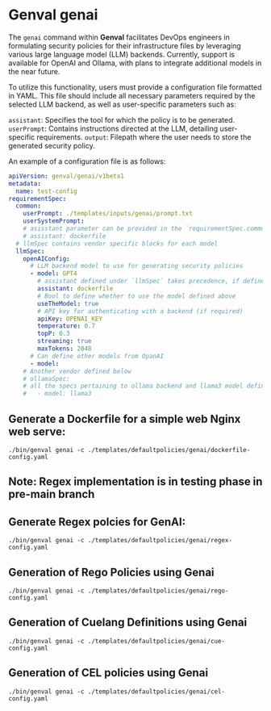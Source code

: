 # Genval genai
The `genai` command within **Genval** facilitates DevOps engineers in formulating security policies for their infrastructure files by leveraging various large language model (LLM) backends. Currently, support is available for OpenAI and Ollama, with plans to integrate additional models in the near future.

To utilize this functionality, users must provide a configuration file formatted in YAML. This file should include all necessary parameters required by the selected LLM backend, as well as user-specific parameters such as:

`assistant`: Specifies the tool for which the policy is to be generated.
`userPrompt`: Contains instructions directed at the LLM, detailing user-specific requirements.
`output`: Filepath where the user needs to store the generated security policy.

An example of a configuration file is as follows:

```yaml
apiVersion: genval/genai/v1beta1
metadata:
  name: test-config
requirementSpec:
  common:
    userPrompt: ./templates/inputs/genai/prompt.txt
    userSystemPrompt:
    # asisstant parameter can be provided in the `requirementSpec.common` as well as `llmSpec.openAIConfig`
    # assistant: dockerfile
  # llmSpec contains vendor specific blocks for each model
  llmSpec:
    openAIConfig:
      # LLM backend model to use for generating security policies
      - model: GPT4
        # assistant defined under `llmSpec` takes precedence, if defined in common as well
        assistant: dockerfile
        # Bool to define whether to use the model defined above
        useTheModel: true
        # API key for authenticating with a backend (if required)
        apiKey: OPENAI_KEY
        temperature: 0.7
        topP: 0.3
        streaming: true
        maxTokens: 2048
      # Can define other models from OpanAI
      - model:
    # Another vendor defined below
    # ollamaSpec:
    # all the specs pertaining to ollama backend and llama3 model defined under `model` list
    #   - model: llama3
```
## Generate a Dockerfile for a simple web Nginx web serve:

`./bin/genval genai -c ./templates/defaultpolicies/genai/dockerfile-config.yaml`

## Note: Regex implementation is in testing phase in pre-main branch

## Generate Regex polcies for GenAI:

`./bin/genval genai -c ./templates/defaultpolicies/genai/regex-config.yaml`

## Generation of Rego Policies using Genai

`./bin/genval genai -c ./templates/defaultpolicies/genai/rego-config.yaml`

## Generation of Cuelang Definitions using Genai

`./bin/genval genai -c ./templates/defaultpolicies/genai/cue-config.yaml`

## Generation of CEL policies using Genai

`./bin/genval genai -c ./templates/defaultpolicies/genai/cel-config.yaml`
